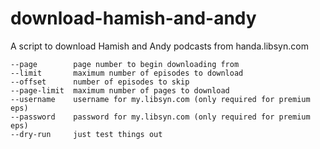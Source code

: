 download-hamish-and-andy
========================

A script to download Hamish and Andy podcasts from handa.libsyn.com
```
--page        page number to begin downloading from
--limit       maximum number of episodes to download
--offset      number of episodes to skip
--page-limit  maximum number of pages to download
--username    username for my.libsyn.com (only required for premium eps)
--password    password for my.libsyn.com (only required for premium eps)
--dry-run     just test things out
```
